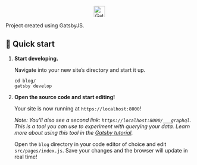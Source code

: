 <p align="center">
  <a href="https://www.gatsbyjs.org">
    <img alt="Gatsby" src="https://www.gatsbyjs.org/monogram.svg" width="30" />
  </a>
</p>

Project created using GatsbyJS.

## 🚀 Quick start

1.  **Start developing.**

    Navigate into your new site’s directory and start it up.

    ```shell
    cd blog/
    gatsby develop
    ```

1.  **Open the source code and start editing!**

    Your site is now running at `https://localhost:8000`!

    _Note: You'll also see a second link: _`https://localhost:8000/___graphql`_. This is a tool you can use to experiment with querying your data. Learn more about using this tool in the [Gatsby tutorial](https://www.gatsbyjs.org/tutorial/part-five/#introducing-graphiql)._

    Open the `blog` directory in your code editor of choice and edit `src/pages/index.js`. Save your changes and the browser will update in real time!
